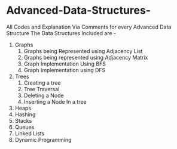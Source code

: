 # Advanced-Data-Structures-
All Codes and Explanation Via Comments for every Advanced Data Structure 
The Data Structures Included are - 

1. Graphs 
    1. Graphs being Represented using Adjacency List 
    2. Graphs being represented using Adjacency Matrix
    3. Graph Implementation Using BFS
    4. Graph Implementation using DFS  
3. Trees 
    1. Creating a tree 
    2. Tree Traversal 
    3. Deleting a Node 
    4. Inserting a Node In a tree 
5. Heaps 
6. Hashing 
7. Stacks 
8. Queues 
9. Linked Lists 
10. Dynamic Programming 
